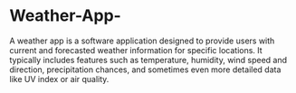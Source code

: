 # Weather-App-
A weather app is a software application designed to provide users with current and forecasted weather information for specific locations. It typically includes features such as temperature, humidity, wind speed and direction, precipitation chances, and sometimes even more detailed data like UV index or air quality.
